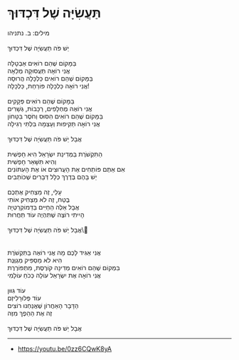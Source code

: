 # תַּעֲשִׂיָּה שֶׁל דִּכְדּוּךְ

מילים: ב. נתניהו\
\
יֵשׁ פֹּה תַּעֲשִׂיָּה שֶׁל דִּכְדּוּךְ\
\
בַּמָּקוֹם שֶׁהֵם רוֹאִים אַבְטָלָה \
אֲנִי רוֹאָה תַּעֲסוּקָה מְלֵאָה\
בַּמָּקוֹם שֶׁהֵם רוֹאִים כַּלְכָּלָה הֲרוּסָה\
אֲנִי רוֹאָה כַּלְכָּלָה פּוֹרַחַת, כַּלְכָּלָה! \
\
בַּמָּקוֹם שֶׁהֵם רוֹאִים פְּקָקִים \
אֲנִי רוֹאֶה מֶחְלָפִים, רַכָּבוֹת, גְּשָׁרִים \
בַּמָּקוֹם שֶׁהֵם רוֹאִים הִסּוּס וְחֹסֶר בִּטָּחוֹן \
אֲנִי רוֹאָה תַּקִּיפוּת וְעָצְמָה בִּלְתִּי רְגִילָה \
\
אֲבָל יֵשׁ פֹּה תַּעֲשִׂיָּה שֶׁל דִּכְדּוּךְ\
\
הַתִּקְשֹׁרֶת בַּמְּדִינַת יִשְׂרָאֵל הִיא חָפְשִׁית \
וְהִיא תִּשָּׁאֵר חָפְשִׁית\
אִם אַתֶּם פּוֹתְחִים אֶת הָעֲרוּצִים אוֹ אֶת הָעִתּוֹנִים \
יֵשׁ בָּהֶם בְּדֶרֶךְ כְּלָל דְּבָרִים שֶׁכּוֹתְבִים \
\
עָלַי, זֶה מַצְחִיק אֶתְכֶם\
בֶּטַח, זֶה לֹא מַצְחִיק אוֹתִי\
אֲבָל אֵלֶּה הַחַיִּים בַּדֵּמוֹקְרַטְיָה\
הָיִיתִי רוֹצֶה שֶׁתִּהְיֶה עוֹד תַּחֲרוּת \
\
אֲבָל יֵשׁ פֹּה תַּעֲשִׂיָּה שֶׁל דִּכְדּוּךְ\\
\
\
אֲנִי אַגִּיד לָכֶם מָה אֲנִי רוֹאֶה בַּתִּקְשֹׁרֶת\
הִיא לֹא מַסְפִּיק מְגֻוֶּנֶת\
בִּמְקוֹם שֶׁהֵם רוֹאִים מְדִינָה קוֹרֶסֶת, מִתְפּוֹרֶרֶת \
אֲנִי רוֹאָה אֶת יִשְׂרָאֵל עוֹלָה כְּכֹחַ עוֹלָמִי\
\
עוֹד גִּוּוּן \
עוֹד פְּלוּרָלִיזְם\
הַדָּבָר הָאַחֲרוֹן שֶׁאֲנַחְנוּ רוֹצִים \
זֶה אֶת הַהֵפֶךְ מִזֶּה\
\
אֲבָל יֵשׁ פֹּה תַּעֲשִׂיָּה שֶׁל דִּכְדּוּךְ

---
- https://youtu.be/0zz6CQwK8yA
